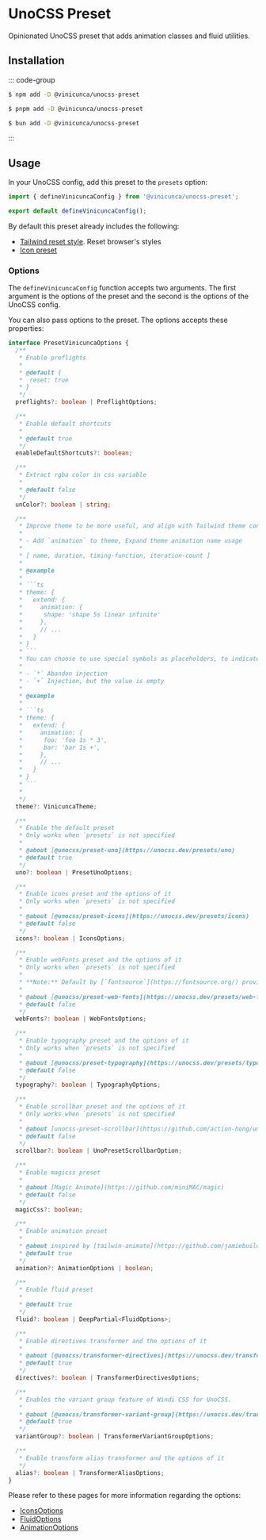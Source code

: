 # UnoCSS Preset

Opinionated UnoCSS preset that adds animation classes and fluid utilities.

## Installation

::: code-group

```sh [npm]
$ npm add -D @vinicunca/unocss-preset
```

```sh [pnpm]
$ pnpm add -D @vinicunca/unocss-preset
```

```sh [bun]
$ bun add -D @vinicunca/unocss-preset
```

:::

## Usage

In your UnoCSS config, add this preset to the `presets` option:

```ts
import { defineVinicuncaConfig } from '@vinicunca/unocss-preset';

export default defineVinicuncaConfig();
```

By default this preset already includes the following:

- [Tailwind reset style](https://unocss.dev/guide/style-reset#tailwind). Reset browser's styles
- [Icon preset](https://unocss.dev/presets/icons)

### Options

The `defineVinicuncaConfig` function accepts two arguments. The first argument is the options of the preset and the second is the options of the UnoCSS config.

You can also pass options to the preset. The options accepts these properties:

````ts
interface PresetVinicuncaOptions {
  /**
   * Enable preflights
   *
   * @default {
   *  reset: true
   * }
   */
  preflights?: boolean | PreflightOptions;

  /**
   * Enable default shortcuts
   *
   * @default true
   */
  enableDefaultShortcuts?: boolean;

  /**
   * Extract rgba color in css variable
   *
   * @default false
   */
  unColor?: boolean | string;

  /**
   * Improve theme to be more useful, and align with Tailwind theme configuration
   *
   * - Add `animation` to theme, Expand theme animation name usage
   *
   * [ name, duration, timing-function, iteration-count ]
   *
   * @example
   *
   * ```ts
   * theme: {
   *   extend: {
   *     animation: {
   *      shape: 'shape 5s linear infinite'
   *     },
   *     // ...
   *   }
   * }
   * ```
   * You can choose to use special symbols as placeholders, to indicate whether to inject this property into the uno theme
   *
   * - `*` Abandon injection
   * - `+` Injection, but the value is empty
   *
   * @example
   *
   * ```ts
   * theme: {
   *   extend: {
   *     animation: {
   *      foo: 'foo 1s * 3',
   *      bar: 'bar 1s +',
   *     },
   *     // ...
   *   }
   * }
   * ```
   *
   */
  theme?: VinicuncaTheme;

  /**
   * Enable the default preset
   * Only works when `presets` is not specified
   *
   * @about [@unocss/preset-uno](https://unocss.dev/presets/uno)
   * @default true
   */
  uno?: boolean | PresetUnoOptions;

  /**
   * Enable icons preset and the options of it
   * Only works when `presets` is not specified
   *
   * @about [@unocss/preset-icons](https://unocss.dev/presets/icons)
   * @default false
   */
  icons?: boolean | IconsOptions;

  /**
   * Enable webFonts preset and the options of it
   * Only works when `presets` is not specified
   *
   * **Note:** Default by [`fontsource`](https://fontsource.org/) provider
   *
   * @about [@unocss/preset-web-fonts](https://unocss.dev/presets/web-fonts)
   * @default false
   */
  webFonts?: boolean | WebFontsOptions;

  /**
   * Enable typography preset and the options of it
   * Only works when `presets` is not specified
   *
   * @about [@unocss/preset-typography](https://unocss.dev/presets/typography)
   * @default false
   */
  typography?: boolean | TypographyOptions;

  /**
   * Enable scrollbar preset and the options of it
   * Only works when `presets` is not specified
   *
   * @about [unocss-preset-scrollbar](https://github.com/action-hong/unocss-preset-scrollbar)
   * @default false
   */
  scrollbar?: boolean | UnoPresetScrollbarOption;

  /**
   * Enable magicss preset
   *
   * @about [Magic Animate](https://github.com/miniMAC/magic)
   * @default false
   */
  magicCss?: boolean;

  /**
   * Enable animation preset
   *
   * @about inspired by [tailwin-animate](https://github.com/jamiebuilds/tailwindcss-animate)
   * @default true
   */
  animation?: AnimationOptions | boolean;

  /**
   * Enable fluid preset
   *
   * @default true
   */
  fluid?: boolean | DeepPartial<FluidOptions>;

  /**
   * Enable directives transformer and the options of it
   *
   * @about [@unocss/transformer-directives](https://unocss.dev/transformers/directives)
   * @default true
   */
  directives?: boolean | TransformerDirectivesOptions;

  /**
   * Enables the variant group feature of Windi CSS for UnoCSS.
   *
   * @about [@unocss/transformer-variant-group](https://unocss.dev/transformers/variant-group)
   * @default true
   */
  variantGroup?: boolean | TransformerVariantGroupOptions;

  /**
   * Enable transform alias transformer and the options of it
   */
  alias?: boolean | TransformerAliasOptions;
}
````

Please refer to these pages for more information regarding the options:

- [IconsOptions](https://unocss.dev/presets/icons#options)
- [FluidOptions](/fluid/usage)
- [AnimationOptions](/animations/usage)
